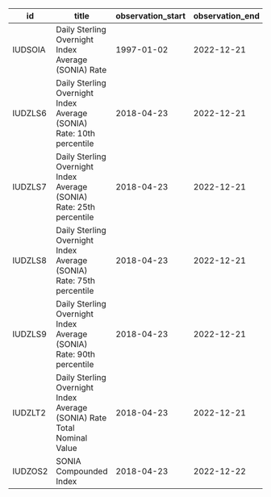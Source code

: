 | id      | title                                                                   | observation_start   | observation_end   |
|---------|-------------------------------------------------------------------------|---------------------|-------------------|
| IUDSOIA | Daily Sterling Overnight Index Average (SONIA) Rate                     | 1997-01-02          | 2022-12-21        |
| IUDZLS6 | Daily Sterling Overnight Index Average (SONIA) Rate: 10th percentile    | 2018-04-23          | 2022-12-21        |
| IUDZLS7 | Daily Sterling Overnight Index Average (SONIA) Rate: 25th percentile    | 2018-04-23          | 2022-12-21        |
| IUDZLS8 | Daily Sterling Overnight Index Average (SONIA) Rate: 75th percentile    | 2018-04-23          | 2022-12-21        |
| IUDZLS9 | Daily Sterling Overnight Index Average (SONIA) Rate: 90th percentile    | 2018-04-23          | 2022-12-21        |
| IUDZLT2 | Daily Sterling Overnight Index Average (SONIA) Rate Total Nominal Value | 2018-04-23          | 2022-12-21        |
| IUDZOS2 | SONIA Compounded Index                                                  | 2018-04-23          | 2022-12-22        |